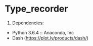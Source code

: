 # Type_recorder
1. Dependencies:
  - Python 3.6.4 :: Anaconda, Inc
  - Dash (https://plot.ly/products/dash/)
